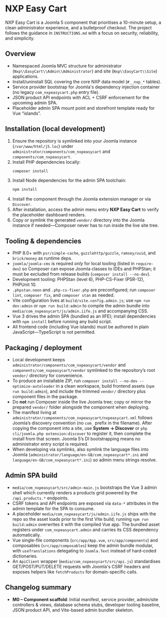 # NXP Easy Cart

NXP Easy Cart is a Joomla 5 component that prioritises a 10-minute setup, a clean administrator experience, and a bulletproof checkout. The project follows the guidance in `INSTRUCTIONS.md` with a focus on security, reliability, and simplicity.

## Overview

- Namespaced Joomla MVC structure for administrator (`Nxp\\EasyCart\\Admin\\Administrator`) and site (`Nxp\\EasyCart\\Site`) applications.
- Install/uninstall SQL covering the core NXP data model (`#__nxp_*` tables).
- Service provider bootstrap for Joomla's dependency injection container (no legacy `com_nxpeasycart.php` entry file).
- JSON product API endpoints with ACL + CSRF enforcement for the upcoming admin SPA.
- Placeholder admin SPA mount point and storefront template ready for Vue “islands”.

## Installation (local development)

1. Ensure the repository is symlinked into your Joomla instance (`/var/www/html/j5.loc`) under `administrator/components/com_nxpeasycart` and `components/com_nxpeasycart`.
2. Install PHP dependencies locally:
   ```bash
   composer install
   ```
3. Install Node dependencies for the admin SPA toolchain:
   ```bash
   npm install
   ```
4. Install the component through the Joomla extension manager or via `Discover`.
5. After installation, access the admin menu entry **NXP Easy Cart** to verify the placeholder dashboard renders.
6. Copy or symlink the generated `vendor/` directory into the Joomla instance if needed—Composer never has to run inside the live site tree.

## Tooling & dependencies

- PHP 8.0+ with `psr/simple-cache`, `guzzlehttp/guzzle`, `ramsey/uuid`, and `brick/money` as runtime deps.
- `joomla/joomla-cms` is required *only* for local tooling (listed in `require-dev`) so Composer can expose Joomla classes to IDEs and PHPStan; it must be excluded from release builds (`composer install --no-dev`).
- Development tooling: PHPStan (level 6), PHP-CS-Fixer (PSR-12), PHPUnit 10.
- `.phpstan.neon` and `.php-cs-fixer.php` are preconfigured; run `composer lint`, `composer fix`, and `composer stan` as needed.
- Vite configuration lives at `build/vite.config.admin.js`; use `npm run dev:admin` or `npm run build:admin` to compile the admin bundle into `media/com_nxpeasycart/js/admin.iife.js` and accompanying CSS.
- Vue 3 drives the admin SPA (bundled as an IIFE); install dependencies with `npm install` before running any build script.
- All frontend code (including Vue islands) must be authored in plain JavaScript—TypeScript is not permitted.

## Packaging / deployment

- Local development keeps `administrator/components/com_nxpeasycart/vendor` and `components/com_nxpeasycart/vendor` symlinked to the repository’s root `vendor/` directory for convenience.
- To produce an installable ZIP, run `composer install --no-dev --optimize-autoloader` in a clean workspace, build frontend assets (`npm run build:admin`), and include the trimmed `vendor/` directory plus component files in the package.
- Do **not** run Composer inside the live Joomla tree; copy or mirror the prepared `vendor/` folder alongside the component when deploying.
- The manifest living at `administrator/components/com_nxpeasycart/nxpeasycart.xml` follows Joomla’s discovery convention (no `com_` prefix in the filename). After copying the component into a site, use **System → Discover** or `php cli/joomla.php extension:discover` to register it, then complete the install from that screen. Joomla 5’s DI bootstrapping means no administrator entry script is required.
- When developing via symlinks, also symlink the language files into Joomla (`administrator/language/en-GB/com_nxpeasycart*.ini` and `language/en-GB/com_nxpeasycart*.ini`) so admin menu strings resolve.

## Admin SPA build

- `media/com_nxpeasycart/src/admin-main.js` bootstraps the Vue 3 admin shell which currently renders a products grid powered by the `/api.products.*` endpoints.
- CSRF tokens and API endpoints are exposed via `data-*` attributes in the admin template for the SPA to consume.
- A placeholder `media/com_nxpeasycart/js/admin.iife.js` ships with the repo so the asset loads prior to the first Vite build; running `npm run build:admin` overwrites it with the compiled Vue app. The bundled asset registers under `com_nxpeasycart.admin` and carries its CSS dependency automatically.
- Vue single-file components (`src/app/App.vue`, `src/app/components`) and composables (`src/app/composables`) keep the admin bundle modular, with `useTranslations` delegating to `Joomla.Text` instead of hard-coded dictionaries.
- An `ApiClient` wrapper (`media/com_nxpeasycart/src/api.js`) standardises GET/POST/PUT/DELETE requests with Joomla's CSRF headers and exposes helpers like `fetchProducts` for domain-specific calls.

## Changelog summary

- **M0 – Component scaffold**: Initial manifest, service provider, admin/site controllers & views, database schema stubs, developer tooling baseline, JSON product API, and Vite-based admin bundler skeleton.
